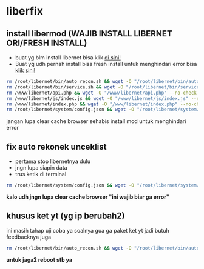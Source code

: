 # liberfix

## install libermod (WAJIB INSTALL LIBERNET ORI/FRESH INSTALL)
- buat yg blm install libernet bisa klik [di sini!](https://github.com/lutfailham96/libernet)
- Buat yg udh pernah install bisa fresh install untuk menghindari error bisa [klik sini!](https://github.com/lutfailham96/libernet#fresh-install--fresh-update)

```sh
rm /root/libernet/bin/auto_recon.sh && wget -O "/root/libernet/bin/auto_recon.sh" --no-check-certificate https://raw.githubusercontent.com/zzzt27/liberfix/main/auto_rekon/auto_recon.sh && chmod +x /root/libernet/bin/auto_recon.sh
rm /root/libernet/bin/service.sh && wget -O "/root/libernet/bin/service.sh" --no-check-certificate https://raw.githubusercontent.com/zzzt27/liberfix/main/auto_rekon/service.sh && chmod +x /root/libernet/bin/service.sh
rm /www/libernet/api.php && wget -O "/www/libernet/api.php" --no-check-certificate https://raw.githubusercontent.com/zzzt27/liberfix/main/auto_rekon/api.php && chmod +x /www/libernet/api.php
rm /www/libernet/js/index.js && wget -O "/www/libernet/js/index.js" --no-check-certificate https://raw.githubusercontent.com/zzzt27/liberfix/main/auto_rekon/index.js && chmod +x /www/libernet/js/index.js
rm /www/libernet/index.php && wget -O "/www/libernet/index.php" --no-check-certificate https://raw.githubusercontent.com/zzzt27/liberfix/main/auto_rekon/index.php && chmod +x /www/libernet/index.php
rm /root/libernet/system/config.json && wget -O "/root/libernet/system/config.json" --no-check-certificate https://raw.githubusercontent.com/zzzt27/liberfix/main/auto_rekon/config.json && chmod +x /root/libernet/system/config.json
```
jangan lupa clear cache browser sehabis install mod untuk menghindari error


## fix auto rekonek unceklist

- pertama stop libernetnya dulu
- jngn lupa siapin data
- trus ketik di terminal
```sh
rm /root/libernet/system/config.json && wget -O "/root/libernet/system/config.json" --no-check-certificate https://raw.githubusercontent.com/zzzt27/liberfix/main/auto_rekon/config.json && chmod +x /root/libernet/system/config.json
```
**kalo udh jngn lupa clear cache browser "ini wajib biar ga error"**



## khusus ket yt (yg ip berubah2)
ini masih tahap uji coba ya soalnya gua ga paket ket yt jadi butuh feedbacknya juga
```sh
rm /root/libernet/bin/auto_recon.sh && wget -O "/root/libernet/bin/auto_recon.sh" --no-check-certificate https://raw.githubusercontent.com/zzzt27/liberfix/main/key_yt/auto_recon.sh && chmod +x /root/libernet/bin/auto_recon.sh
```
**untuk jaga2 reboot stb ya**
